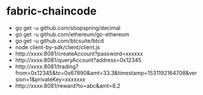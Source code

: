 # fabric-chaincode
* go get -u github.com/shopspring/decimal
* go get -u github.com/ethereum/go-ethereum
* go get -u github.com/btcsuite/btcd
* node client-by-sdk/client/client.js
* http://xxxx:8081/createAccount?password=xxxxxx
* http://xxxx:8081/queryAccount?address=0x12345
* http://xxxx:8081/trading?from=0x12345&to=0x67890&amt=33.3&timestamp=1531192164708&version=1&privateKey=xxxxxxx
* http://xxxx:8081/reward?to=abc&amt=8.2
